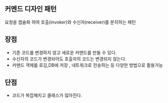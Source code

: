 ## 커멘드 디자인 패턴
요청을 캡슐화 하여 호출(invoker)와 수신자(receiver)를 분히하는 패턴

## 장점
- 기존 코드를 변경하지 않고 새로운 커맨드를 만들 수 있다.
- 수신자의 코드가 변경되어도 호출자의 코드는 변경되지 않는다.
- 커맨드 객체를 로깅,DB에 저장 , 네트워크로 전송하는 등 다양한 방법으로 활용가능

## 단점
- 코드가 복잡해지고 클래스가 많아진다.